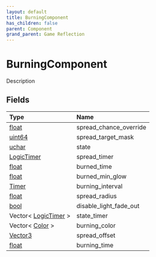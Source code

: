 ```yaml
---
layout: default
title: BurningComponent
has_children: false
parent: Component
grand_parent: Game Reflection
---
```

# BurningComponent
Description 

## Fields

| Type | Name |
|:----------|:--------------|
| [float](/riftbreaker-wiki/docs/game-reflection/components/float/) | spread_chance_override |
| [uint64](/riftbreaker-wiki/docs/game-reflection/components/uint64/) | spread_target_mask |
| [uchar](/riftbreaker-wiki/docs/game-reflection/enums/uchar/) | state |
| [LogicTimer](/riftbreaker-wiki/docs/game-reflection/classes/logic_timer/) | spread_timer |
| [float](/riftbreaker-wiki/docs/game-reflection/components/float/) | burned_time |
| [float](/riftbreaker-wiki/docs/game-reflection/components/float/) | burned_min_glow |
| [Timer](/riftbreaker-wiki/docs/game-reflection/classes/timer/) | burning_interval |
| [float](/riftbreaker-wiki/docs/game-reflection/components/float/) | spread_radius |
| [bool](/riftbreaker-wiki/docs/game-reflection/components/bool/) | disable_light_fade_out |
| Vector< [LogicTimer](/riftbreaker-wiki/docs/game-reflection/classes/logic_timer/) > | state_timer |
| Vector< [Color](/riftbreaker-wiki/docs/game-reflection/classes/color/) > | burning_color |
| [Vector3](/riftbreaker-wiki/docs/game-reflection/classes/vector3/) | spread_offset |
| [float](/riftbreaker-wiki/docs/game-reflection/components/float/) | burning_time |

